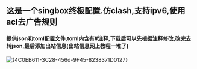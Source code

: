 ## 这是一个singbox终极配置.仿clash,支持ipv6,使用acl去广告规则

#### 提供json和toml配置文件,toml内含有#注释,下载后可以先根据注释修改,改完去转json,最后添加出站信息(出站信息网上教程一堆了)
![{4C0EB611-3C28-456d-9F45-8238371D0127}](https://github.com/cancundeyingzi/singbox_config/assets/73635883/b673d256-e7f5-4e70-aa0e-f4098a5e4bc9)
